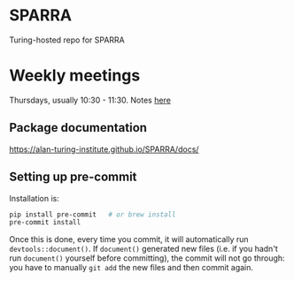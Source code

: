 # SPARRA
Turing-hosted repo for SPARRA

# Weekly meetings
Thursdays, usually 10:30 - 11:30. Notes [here](https://hackmd.io/@hdduncan/BJRce3fYa)


## Package documentation

https://alan-turing-institute.github.io/SPARRA/docs/


## Setting up pre-commit

Installation is:

```bash
pip install pre-commit   # or brew install
pre-commit install
```

Once this is done, every time you commit, it will automatically run `devtools::document()`.
If `document()` generated new files (i.e. if you hadn't run `document()` yourself before committing), the commit will not go through:
you have to manually `git add` the new files and then commit again.
